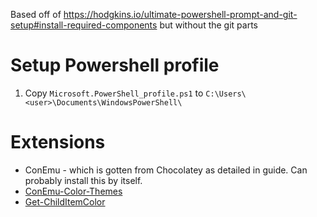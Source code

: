 Based off of https://hodgkins.io/ultimate-powershell-prompt-and-git-setup#install-required-components but without the git parts

# Setup Powershell profile
1. Copy `Microsoft.PowerShell_profile.ps1` to `C:\Users\<user>\Documents\WindowsPowerShell\`



# Extensions
* ConEmu - which is gotten from Chocolatey as detailed in guide. Can probably install this by itself.
* [ConEmu-Color-Themes](https://github.com/joonro/ConEmu-Color-Themes)
* [Get-ChildItemColor](https://github.com/joonro/Get-ChildItemColor)